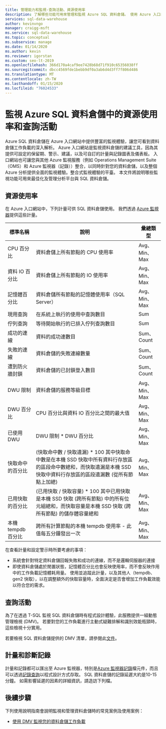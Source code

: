```yaml
---
title: 管理能力和監視-查詢活動、資源使用率
description: 了解哪些功能可用來管理和監視 Azure SQL 資料倉儲。 使用 Azure 入口網站和動態管理檢視 (DMV) 來了解資料倉儲的查詢活動和資源使用率。
services: sql-data-warehouse
author: kevinvngo
manager: craigg-msft
ms.service: sql-data-warehouse
ms.topic: conceptual
ms.subservice: manage
ms.date: 01/14/2020
ms.author: kevin
ms.reviewer: igorstan
ms.custom: seo-lt-2019
ms.openlocfilehash: 366d170a4caf9ee7428b68d71f910c65356038ff
ms.sourcegitcommit: dbcc4569fde1bebb9df0a3ab6d4d3ff7f806d486
ms.translationtype: MT
ms.contentlocale: zh-TW
ms.lasthandoff: 01/15/2020
ms.locfileid: "76024533"
---
```

# <a name="monitoring-resource-utilization-and-query-activity-in-azure-sql-data-warehouse"></a>監視 Azure SQL 資料倉儲中的資源使用率和查詢活動
Azure SQL 資料倉儲在 Azure 入口網站中提供豐富的監視體驗，讓您可看到資料倉儲工作負載的深入解析。 Azure 入口網站是監視資料倉儲的建議工具，因為其提供可設定的保留期、警示、建議，以及可自訂的計量與記錄圖表及儀表板。 入口網站也可讓您與其他 Azure 監視服務（例如 Operations Management Suite （OMS）和 Azure 監視器（記錄））整合，以同時針對您的資料倉儲，以及整個 Azure 分析提供全面的監視體驗。整合式監視體驗的平臺。 本文件將說明哪些監視功能可用來最佳化及管理分析平台與 SQL 資料倉儲。 

## <a name="resource-utilization"></a>資源使用率 
在 Azure 入口網站中，下列計量可供 SQL 資料倉儲使用。 我們透過 [Azure 監視器](https://docs.microsoft.com/azure/azure-monitor/platform/data-collection#metrics)提供這些計量。


| 標準名稱             | 說明                                                  | 彙總類型 |
| ----------------------- | ------------------------------------------------------------ | ---------------- |
| CPU 百分比          | 資料倉儲上所有節點的 CPU 使用率      | Avg、Min、Max    |
| 資料 IO 百分比      | 資料倉儲上所有節點的 IO 使用率       | Avg、Min、Max    |
| 記憶體百分比       | 資料倉儲所有節點的記憶體使用率（SQL Server） | Avg、Min、Max   |
| 現用查詢          | 在系統上執行的使用中查詢數目             | Sum              |
| 佇列查詢          | 等待開始執行的已排入佇列查詢數目          | Sum              |
| 成功的連線  | 資料的成功連數目                 | Sum、Count       |
| 失敗的連線      | 資料倉儲的失敗連線數量           | Sum、Count       |
| 遭到防火牆封鎖     | 資料倉儲的已封鎖登入數目     | Sum、Count       |
| DWU 限制               | 資料倉儲的服務等級目標                | Avg、Min、Max    |
| DWU 百分比          | CPU 百分比與資料 IO 百分比之間的最大值        | Avg、Min、Max    |
| 已使用 DWU                | DWU 限制 * DWU 百分比                                   | Avg、Min、Max    |
| 快取命中的百分比    | (快取命中數 / 快取遺漏) * 100  其中快取命中數是在本機 SSD 快取中所有資料行存放區的區段命中數總和，而快取遺漏是本機 SSD 快取中資料行存放區的區段遺漏數 (從所有節點上加總) | Avg、Min、Max    |
| 已用快取的百分比   | (已用快取 / 快取容量) * 100 其中已用快取是本機 SSD 快取 (跨所有節點) 中的所有位元組總和，而快取容量是本機 SSD 快取 (跨所有節點) 的儲存體容量總和 | Avg、Min、Max    |
| 本機 tempdb 百分比 | 跨所有計算節點的本機 tempdb 使用率 - 此值每五分鐘發出一次 | Avg、Min、Max    |

在查看計量和設定警示時所要考慮的事項：

- 系統會針對特定資料倉儲回報失敗和成功的連線，而不是邏輯伺服器的連接
- 即使資料倉儲處於閒置狀態，記憶體百分比也會反映使用率，而不會反映作用中的工作負載記憶體耗用量。 使用並追蹤此計量，以及其他人（tempdb、gen2 快取），以在調整額外的快取容量時，全面決定是否會增加工作負載效能以符合您的需求。


## <a name="query-activity"></a>查詢活動
為了在透過 T-SQL 監視 SQL 資料倉儲時有程式設計體驗，此服務提供一組動態管理檢視 (DMV)。 若要對您的工作負載進行主動式疑難排解和識別效能瓶頸時，這些檢視十分實用。

若要檢視 SQL 資料倉儲提供的 DMV 清單，請參閱此[文件](https://docs.microsoft.com/azure/sql-data-warehouse/sql-data-warehouse-reference-tsql-system-views#sql-data-warehouse-dynamic-management-views-dmvs)。 

## <a name="metrics-and-diagnostics-logging"></a>計量和診斷記錄
計量和記錄都可以匯出至 Azure 監視器，特別是[Azure 監視器記錄](https://docs.microsoft.com/azure/log-analytics/log-analytics-overview)檔元件，而且可以透過[記錄查詢](https://docs.microsoft.com/azure/log-analytics/log-analytics-tutorial-viewdata)以程式設計方式存取。 SQL 資料倉儲的記錄延遲大約是10-15 分鐘。 如需影響延遲的因素的詳細資訊，請造訪下列檔。


## <a name="next-steps"></a>後續步驟
下列使用說明指南會說明監視和管理資料倉儲時的常見案例及使用案例：

- [使用 DMV 監視您的資料倉儲工作負載](https://docs.microsoft.com/azure/sql-data-warehouse/sql-data-warehouse-manage-monitor)

